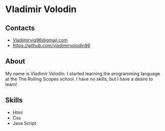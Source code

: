 # Vladimir Volodin

## Contacts
* Vladimirvig96@gmail.com
* https://github.com/vladimirvolodin96

## About
My name is Vladimir Volodin. I started learning the programming language at the The Rolling Scopes school. I have no skills, but I have a desire to learn!

## Skills
* Html
* Css
* Java Script

